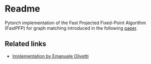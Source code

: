 # Readme

Pytorch implementation of the Fast Projected Fixed-Point Algorithm (FastPFP) 
for graph matching introduced in the following [paper](https://arxiv.org/pdf/1207.1114).


## Related links

- [Implementation by Emanuele Olivetti](https://github.com/emanuele/fastPFP/blob/master/fastPFP.py)


